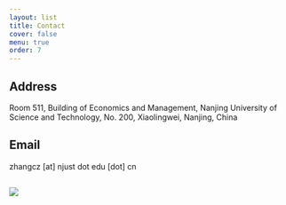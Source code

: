 ```yaml
---
layout: list
title: Contact
cover: false
menu: true
order: 7
---
```

## Address
Room 511, Building of Economics and Management,
Nanjing University of Science and Technology,
No. 200, Xiaolingwei, Nanjing, China 

## Email
zhangcz [at] njust dot edu [dot] cn 

## 
<a href='https://clustrmaps.com/site/1bcxl'  title='Visit tracker'><img src='//clustrmaps.com/map_v2.png?cl=ffffff&w=240&t=tt&d=m33y5dN8Mj3n06hFPjMAdcBqZ_bJr4ridHxEPxBPbls&co=2d78ad&ct=ffffff'/></a>

